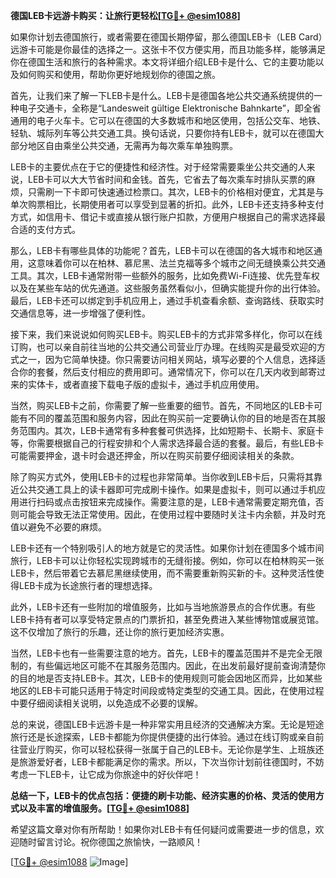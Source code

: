 **德国LEB卡远游卡购买：让旅行更轻松[[TG💪+ @esim1088](https://t.me/s/esim1088)]**

如果你计划去德国旅行，或者需要在德国长期停留，那么德国LEB卡（LEB Card）远游卡可能是你最佳的选择之一。这张卡不仅方便实用，而且功能多样，能够满足你在德国生活和旅行的各种需求。本文将详细介绍LEB卡是什么、它的主要功能以及如何购买和使用，帮助你更好地规划你的德国之旅。

首先，让我们来了解一下LEB卡是什么。LEB卡是德国各地公共交通系统提供的一种电子交通卡，全称是“Landesweit gültige Elektronische Bahnkarte”，即全省通用的电子火车卡。它可以在德国的大多数城市和地区使用，包括公交车、地铁、轻轨、城际列车等公共交通工具。换句话说，只要你持有LEB卡，就可以在德国大部分地区自由乘坐公共交通，无需再为每次乘车单独购票。

LEB卡的主要优点在于它的便捷性和经济性。对于经常需要乘坐公共交通的人来说，LEB卡可以大大节省时间和金钱。首先，它省去了每次乘车时排队买票的麻烦，只需刷一下卡即可快速通过检票口。其次，LEB卡的价格相对便宜，尤其是与单次购票相比，长期使用者可以享受到显著的折扣。此外，LEB卡还支持多种支付方式，如信用卡、借记卡或直接从银行账户扣款，方便用户根据自己的需求选择最合适的支付方式。

那么，LEB卡有哪些具体的功能呢？首先，LEB卡可以在德国的各大城市和地区通用，这意味着你可以在柏林、慕尼黑、法兰克福等多个城市之间无缝换乘公共交通工具。其次，LEB卡通常附带一些额外的服务，比如免费Wi-Fi连接、优先登车权以及在某些车站的优先通道。这些服务虽然看似小，但确实能提升你的出行体验。最后，LEB卡还可以绑定到手机应用上，通过手机查看余额、查询路线、获取实时交通信息等，进一步增强了便利性。

接下来，我们来说说如何购买LEB卡。购买LEB卡的方式非常多样化，你可以在线订购，也可以亲自前往当地的公共交通公司营业厅办理。在线购买是最受欢迎的方式之一，因为它简单快捷。你只需要访问相关网站，填写必要的个人信息，选择适合你的套餐，然后支付相应的费用即可。通常情况下，你可以在几天内收到邮寄过来的实体卡，或者直接下载电子版的虚拟卡，通过手机应用使用。

当然，购买LEB卡之前，你需要了解一些重要的细节。首先，不同地区的LEB卡可能有不同的覆盖范围和服务内容，因此在购买前一定要确认你的目的地是否在其服务范围内。其次，LEB卡通常有多种套餐可供选择，比如短期卡、长期卡、家庭卡等，你需要根据自己的行程安排和个人需求选择最合适的套餐。最后，有些LEB卡可能需要押金，退卡时会退还押金，所以在购买前要仔细阅读相关的条款。

除了购买方式外，使用LEB卡的过程也非常简单。当你收到LEB卡后，只需将其靠近公共交通工具上的读卡器即可完成刷卡操作。如果是虚拟卡，则可以通过手机应用进行扫码或点击按钮来完成操作。需要注意的是，LEB卡通常需要定期充值，否则可能会导致无法正常使用。因此，在使用过程中要随时关注卡内余额，并及时充值以避免不必要的麻烦。

LEB卡还有一个特别吸引人的地方就是它的灵活性。如果你计划在德国多个城市间旅行，LEB卡可以让你轻松实现跨城市的无缝衔接。例如，你可以在柏林购买一张LEB卡，然后带着它去慕尼黑继续使用，而不需要重新购买新的卡。这种灵活性使得LEB卡成为长途旅行者的理想选择。

此外，LEB卡还有一些附加的增值服务，比如与当地旅游景点的合作优惠。有些LEB卡持有者可以享受特定景点的门票折扣，甚至免费进入某些博物馆或展览馆。这不仅增加了旅行的乐趣，还让你的旅行更加经济实惠。

当然，LEB卡也有一些需要注意的地方。首先，LEB卡的覆盖范围并不是完全无限制的，有些偏远地区可能不在其服务范围内。因此，在出发前最好提前查询清楚你的目的地是否支持LEB卡。其次，LEB卡的使用规则可能会因地区而异，比如某些地区的LEB卡可能只适用于特定时间段或特定类型的交通工具。因此，在使用过程中要仔细阅读相关说明，以免造成不必要的误解。

总的来说，德国LEB卡远游卡是一种非常实用且经济的交通解决方案。无论是短途旅行还是长途探索，LEB卡都能为你提供便捷的出行体验。通过在线订购或亲自前往营业厅购买，你可以轻松获得一张属于自己的LEB卡。无论你是学生、上班族还是旅游爱好者，LEB卡都能满足你的需求。所以，下次当你计划前往德国时，不妨考虑一下LEB卡，让它成为你旅途中的好伙伴吧！

**总结一下，LEB卡的优点包括：便捷的刷卡功能、经济实惠的价格、灵活的使用方式以及丰富的增值服务。[[TG💪+ @esim1088](https://t.me/s/esim1088)]**

希望这篇文章对你有所帮助！如果你对LEB卡有任何疑问或需要进一步的信息，欢迎随时留言讨论。祝你德国之旅愉快，一路顺风！

[[TG💪+ @esim1088](https://t.me/s/esim1088) ![Image](https://i.postimg.cc/4NQfJmqS/Snipaste-2025-05-13-00-14-12.png)]